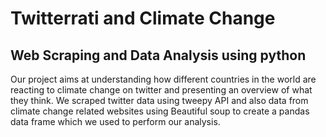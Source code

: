 # Twitterrati and Climate Change
## Web Scraping and Data Analysis using python
Our project aims at understanding how different countries in the world are reacting to climate change on twitter and presenting an overview of what they think.
We scraped twitter data using tweepy API and also data from climate change related websites using Beautiful soup to create a pandas data frame which we used to perform our analysis.

